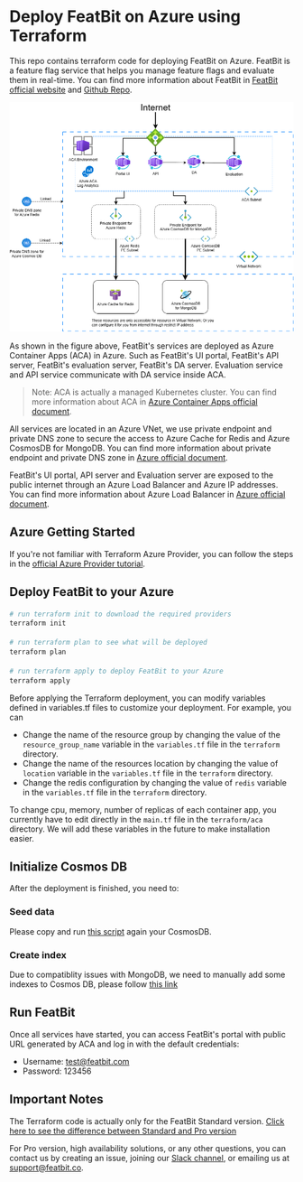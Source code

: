# Deploy FeatBit on Azure using Terraform

This repo contains terraform code for deploying FeatBit on Azure. FeatBit is a feature flag service that helps you manage feature flags and evaluate them in real-time. You can find more information about FeatBit in [FeatBit official website](https://www.featbit.co/) and [Github Repo](https://github.com/featbit/featbit).

![Deploy to Azure](featbit-azure-container-apps.drawio.png)

As shown in the figure above, FeatBit's services are deployed as Azure Container Apps (ACA) in Azure. Such as FeatBit's UI portal, FeatBit's API server, FeatBit's evaluation server, FeatBit's DA server. Evaluation service and API service communicate with DA service inside ACA.

> Note: ACA is actually a managed Kubernetes cluster. You can find more information about ACA in [Azure Container Apps official document](https://docs.microsoft.com/en-us/azure/container-apps/). 

All services are located in an Azure VNet, we use private endpoint and private DNS zone to secure the access to Azure Cache for Redis and Azure CosmosDB for MongoDB. You can find more information about private endpoint and private DNS zone in [Azure official document](https://docs.microsoft.com/en-us/azure/private-link/private-endpoint-overview).

FeatBit's UI portal, API server and Evaluation server are exposed to the public internet through an Azure Load Balancer and Azure IP addresses. You can find more information about Azure Load Balancer in [Azure official document](https://docs.microsoft.com/en-us/azure/load-balancer/load-balancer-overview).

## Azure Getting Started


If you're not familiar with Terraform Azure Provider, you can follow the steps in the [official Azure Provider tutorial](https://developer.hashicorp.com/terraform/tutorials/azure-get-started/azure-build).

## Deploy FeatBit to your Azure

```bash
# run terraform init to download the required providers
terraform init

# run terraform plan to see what will be deployed
terraform plan

# run terraform apply to deploy FeatBit to your Azure
terraform apply
```

Before applying the Terraform deployment, you can modify variables defined in variables.tf files to customize your deployment. For example, you can

- Change the name of the resource group by changing the value of the `resource_group_name` variable in the `variables.tf` file in the `terraform` directory.
- Change the name of the resources location by changing the value of `location` variable in the `variables.tf` file in the `terraform` directory.
- Change the redis configuration by changing the value of `redis` variable in the `variables.tf` file in the `terraform` directory.

To change cpu, memory, number of replicas of each container app, you currently have to edit directly in the `main.tf` file in the `terraform/aca` directory. We will add these variables in the future to make installation easier.

## Initialize Cosmos DB

After the deployment is finished, you need to: 

###  Seed data

Please copy and run [this script](https://github.com/featbit/featbit/blob/main/infra/mongodb/docker-entrypoint-initdb.d/init.js) again your CosmosDB.

### Create index

Due to compatiblity issues with MongoDB, we need to manually add some indexes to Cosmos DB, please follow [this link](https://docs.featbit.co/installation/faq#use-featbit-with-azure-cosmos-db)


## Run FeatBit

Once all services have started, you can access FeatBit's portal with public URL generated by ACA and log in with the default credentials:

- Username: test@featbit.com
- Password: 123456

## Important Notes

The Terraform code is actually only for the FeatBit Standard version. [Click here to see the difference between Standard and Pro version](https://docs.featbit.co/tech-stack/standard-vs.-professional)

For Pro version, high availability solutions, or any other questions, you can contact us by creating an issue, joining our [Slack channel](https://join.slack.com/t/featbit/shared_invite/zt-1ew5e2vbb-x6Apan1xZOaYMnFzqZkGNQ), or emailing us at [support@featbit.co](mailto:support@featbit.co).
